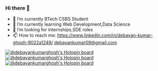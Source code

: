 ### Hi there 👋


- 🔭 I’m currently BTech CSBS Student
- 🌱 I’m currently learning Web Development,Data Science
- 👯 I’m looking for internships,SDE roles
- 📫 How to reach me: https://www.linkedin.com/in/debayan-kumar-ghosh-9022a1249/
                       debayankumar09@gmail.com


[![@debayankumarghosh's Holopin board](https://holopin.me/debayankumarghosh)](https://holopin.io/@debayankumarghosh)
[![@debayankumarghosh's Holopin board](https://holopin.me/debayankumarghosh)](https://holopin.io/@debayankumarghosh)
[![@debayankumarghosh's Holopin board](https://holopin.me/debayankumarghosh)](https://holopin.io/@debayankumarghosh)

